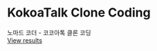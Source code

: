 # KokoaTalk Clone Coding

노마드 코더 - 코코아톡 클론 코딩  
[View results](https://kec0130.github.io/kokoa-clone-practice/)
